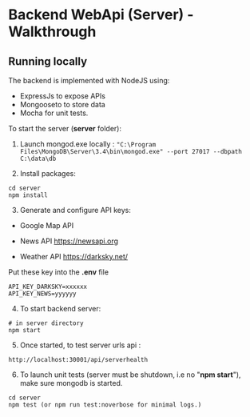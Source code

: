 # Backend WebApi (Server) - Walkthrough

## Running locally

The backend is implemented with NodeJS using:
- ExpressJs to expose APIs
- Mongooseto to store data
- Mocha for unit tests.

To start the server (**server** folder):

1. Launch mongod.exe locally :
`
"C:\Program Files\MongoDB\Server\3.4\bin\mongod.exe" --port 27017 --dbpath C:\data\db
`

2. Install packages:
```
cd server
npm install
```

3. Generate and configure API keys:

- Google Map API

- News API
https://newsapi.org

- Weather API
 https://darksky.net/


Put these key into the **.env** file
```
API_KEY_DARKSKY=xxxxxx
API_KEY_NEWS=yyyyyy
```

4. To start backend server:
```
# in server directory
npm start
```

5. Once started, to test server urls api :
```
http://localhost:30001/api/serverhealth
```

6. To launch unit tests (server must be shutdown, i.e no "**npm start**"), make sure mongodb is started.
```
cd server
npm test (or npm run test:noverbose for minimal logs.)
```